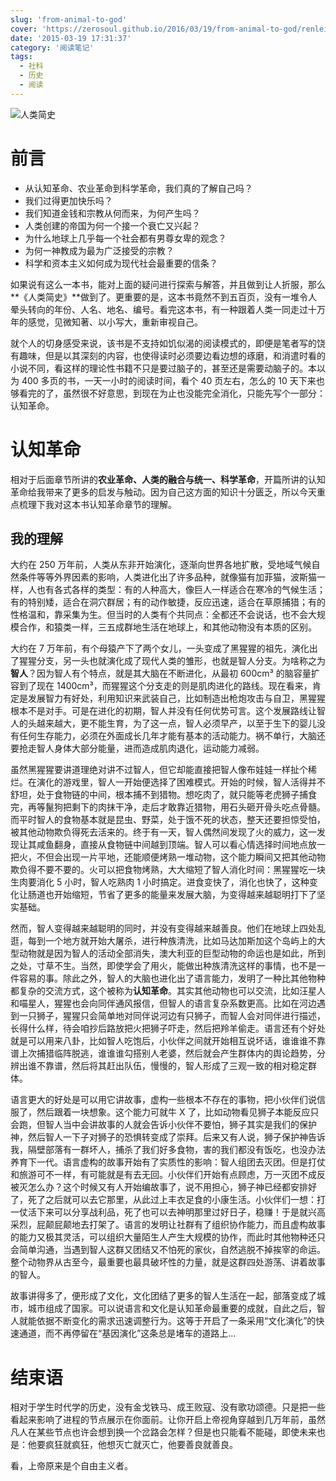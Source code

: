```yaml
---
slug: 'from-animal-to-god'
cover: 'https://zerosoul.github.io/2016/03/19/from-animal-to-god/renleijianshi.jpg'
date: '2015-03-19 17:31:37'
category: '阅读笔记'
tags:
  - 社科
  - 历史
  - 阅读
---
```


![人类简史](https://zerosoul.github.io/2016/03/19/from-animal-to-god/renleijianshi.jpg)

# [](#前言 '前言')前言

- 从认知革命、农业革命到科学革命，我们真的了解自己吗？
- 我们过得更加快乐吗？
- 我们知道金钱和宗教从何而来，为何产生吗？
- 人类创建的帝国为何一个接一个衰亡又兴起？
- 为什么地球上几乎每一个社会都有男尊女卑的观念？
- 为何一神教成为最为广泛接受的宗教？
- 科学和资本主义如何成为现代社会最重要的信条？

如果说有这么一本书，能对上面的疑问进行探索与解答，并且做到让人折服，那么**《人类简史》**做到了。更重要的是，这本书竟然不到五百页，没有一堆令人晕头转向的年份、人名、地名、编号。看完这本书，有一种跟着人类一同走过十万年的感觉，见微知著、以小写大，重新审视自己。

就个人的切身感受来说，该书是不支持如饥似渴的阅读模式的，即便是笔者写的饶有趣味，但是以其深刻的内容，也使得读时必须要边看边想的琢磨，和消遣时看的小说不同，看这样的理论性书籍不只是要过脑子的，甚至还是需要动脑子的。本以为 400 多页的书，一天一小时的阅读时间，看个 40 页左右，怎么的 10 天下来也够看完的了，虽然很不好意思，到现在为止也没能完全消化，只能先写个一部分：认知革命。

# [](#认知革命 '认知革命')认知革命

相对于后面章节所讲的**农业革命、人类的融合与统一、科学革命**，开篇所讲的认知革命给我带来了更多的启发与触动。因为自己这方面的知识十分匮乏，所以今天重点梳理下我对这本书认知革命章节的理解。

## [](#我的理解 '我的理解')我的理解

大约在 250 万年前，人类从东非开始演化，逐渐向世界各地扩散，受地域气候自然条件等等外界因素的影响，人类进化出了许多品种，就像猫有加菲猫，波斯猫一样，人也有各式各样的类型：有的人种高大，像巨人一样适合在寒冷的气候生活；有的特别矮，适合在洞穴群居；有的动作敏捷，反应迅速，适合在草原捕猎；有的性格温和，靠采集为生。但当时的人类有个共同点：全都还不会说话，也不会大规模合作，和猿类一样，三五成群地生活在地球上，和其他动物没有本质的区别。

大约在 7 万年前，有个母猿产下了两个女儿，一头变成了黑猩猩的祖先，演化出了猩猩分支，另一头也就演化成了现代人类的雏形，也就是智人分支。为啥称之为**智人**？因为智人有个特点，就是其大脑在不断进化，从最初 600cm³ 的脑容量扩容到了现在 1400cm³，而猩猩这个分支走的则是肌肉进化的路线。现在看来，肯定是发展智力有好处，利用知识来武装自己，比如制造出枪炮攻击与自卫，黑猩猩根本不是对手。可是在进化的初期，智人并没有任何优势可言。这个发展路线让智人的头越来越大，更不能生育，为了这一点，智人必须早产，以至于生下的婴儿没有任何生存能力，必须在外面成长几年才能有基本的活动能力。祸不单行，大脑还要抢走智人身体大部分能量，进而造成肌肉退化，运动能力减弱。

虽然黑猩猩要讲道理绝对讲不过智人，但它却能直接把智人像布娃娃一样扯个稀烂。在演化的游戏里，智人一开始便选择了困难模式。开始的时候，智人活得并不舒坦，处于食物链的中间，根本捕不到猎物。想吃肉了，就只能等老虎狮子捕食完，再等鬣狗把剩下的肉抹干净，走后才敢靠近猎物，用石头砸开骨头吃点骨髓。而平时智人的食物基本就是昆虫、野菜，处于饿不死的状态，整天还要担惊受怕，被其他动物欺负得死去活来的。终于有一天，智人偶然间发现了火的威力，这一发现让其咸鱼翻身，直接从食物链中间越到顶端。智人可以看心情选择时间地点放一把火，不但会出现一片平地，还能顺便烤熟一堆动物，这个能力瞬间又把其他动物欺负得不要不要的。火可以把食物烤熟，大大缩短了智人消化时间：黑猩猩吃一块生肉要消化 5 小时，智人吃熟肉 1 小时搞定。进食变快了，消化也快了，这种变化让肠道也开始缩短，节省了更多的能量来发展大脑，为变得越来越聪明打下了坚实基础。

然而，智人变得越来越聪明的同时，并没有变得越来越善良。他们在地球上四处乱逛，每到一个地方就开始大屠杀，进行种族清洗，比如马达加斯加这个岛屿上的大型动物就是因为智人的活动全部消失，澳大利亚的巨型动物的命运也是如此，所到之处，寸草不生。当然，即使学会了用火，能做出种族清洗这样的事情，也不是一件容易的事。除此之外，智人的大脑也进化出了语言能力，发明了一种比其他物种都复杂的交流方式，这个被称为**认知革命**。其实其他动物也可以交流，比如汪星人和喵星人，猩猩也会向同伴通风报信，但智人的语言复杂系数更高。比如在河边遇到一只狮子，猩猩只会简单地对同伴说河边有只狮子，而智人会对同伴进行描述，长得什么样，待会咱抄后路放把火把狮子吓走，然后把羚羊偷走。语言还有个好处就是可以用来八卦，比如智人吃饱后，小伙伴之间就开始相互说坏话，谁谁谁不靠谱上次捕猎临阵脱逃，谁谁谁勾搭别人老婆，然后就会产生群体内的舆论趋势，分辨出谁不靠谱，然后将其赶出队伍，慢慢的，智人形成了三观一致的相对稳定群体。

语言更大的好处是可以用它讲故事，虚构一些根本不存在的事物，把小伙伴们说信服了，然后跟着一块想象。这个能力可就牛 X 了，比如动物看见狮子本能反应只会跑，但智人当中会讲故事的人就会告诉小伙伴不要怕，狮子其实是我们的保护神，然后智人一下子对狮子的恐惧转变成了崇拜。后来又有人说，狮子保护神告诉我，隔壁部落有一群坏人，捕杀了我们好多食物，害的我们都没有饭吃，也没办法养育下一代。语言虚构的故事开始有了实质性的影响：智人组团去灭团。但是打仗和旅游可不一样，有可能就是有去无回。小伙伴们开始有点顾虑，万一灭团不成反被灭怎么办？这个时候又有人开始编故事了，说不用担心，狮子神已经都安排好了，死了之后就可以去它那里，从此过上丰衣足食的小康生活。小伙伴们一想：打一仗活下来可以分享战利品，死了也可以去神明那里过好日子，稳赚！于是就兴高采烈，屁颠屁颠地去打架了。语言的发明让社群有了组织协作能力，而且虚构故事的能力又极其灵活，可以组织大量陌生人产生大规模的协作，而此时其他物种还只会简单沟通，当遇到智人这群又团结又不怕死的家伙，自然逃脱不掉挨宰的命运。整个动物界从古至今，最重要也最具破坏性的力量，就是这群四处游荡、讲着故事的智人。

故事讲得多了，便形成了文化，文化团结了更多的智人生活在一起，部落变成了城市，城市组成了国家。可以说语言和文化是认知革命最重要的成就，自此之后，智人就能依据不断变化的需求迅速调整行为。这等于开启了一条采用“文化演化”的快速通道，而不再停留在“基因演化”这条总是堵车的道路上…

# [](#结束语 '结束语')结束语

相对于学生时代学的历史，没有金戈铁马、成王败寇、没有歌功颂德。只是把一些看起来影响了进程的节点展示在你面前。让你开启上帝视角穿越到几万年前，虽然凡人在某些节点也许会想到换一个岔路会怎样？但是也只能看不能碰，即使未来也是：他要疯狂就疯狂，他想灭亡就灭亡，他要善良就善良。

看，上帝原来是个自由主义者。

